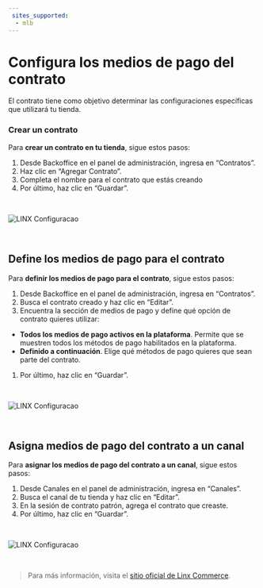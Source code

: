 ```yaml
---
 sites_supported:
  - mlb
---
```


# Configura los medios de pago del contrato

El contrato tiene como objetivo determinar las configuraciones específicas que utilizará tu tienda.

### Crear un contrato

Para **crear un contrato en tu tienda**, sigue estos pasos: 

1. Desde Backoffice en el panel de administración, ingresa en “Contratos”.
1. Haz clic en “Agregar Contrato”. 
1. Completa el nombre para el contrato que estás creando 
1. Por último, haz clic en “Guardar”.
<p>&nbsp;</p>

![LINX Configuracao](linx/linx_criando_um_contrato-6.gif)
<p>&nbsp;</p>

## Define los medios de pago para el contrato

Para **definir los medios de pago para el contrato**, sigue estos pasos: 

1. Desde Backoffice en el panel de administración, ingresa en “Contratos”.
1. Busca el contrato creado y haz clic en “Editar”.
1. Encuentra la sección de medios de pago y define qué opción de contrato quieres utilizar:
 - **Todos los medios de pago activos en la plataforma**. Permite que se muestren todos los métodos de pago habilitados en la plataforma.
 - **Definido a continuación**. Elige qué métodos de pago quieres que sean parte del contrato.
1. Por último, haz clic en “Guardar”.
<p>&nbsp;</p>

![LINX Configuracao](linx/linx_meio_pagamento_contrato-7.gif)
<p>&nbsp;</p>

## Asigna medios de pago del contrato a un canal

Para **asignar los medios de pago del contrato a un canal**, sigue estos pasos: 

1. Desde Canales en el panel de administración, ingresa en “Canales”.
1. Busca el canal de tu tienda y haz clic en “Editar”.
1. En la sesión de contrato patrón, agrega el contrato que creaste.
1. Por último, haz clic en “Guardar”.
<p>&nbsp;</p>

![LINX Configuracao](linx/linx_atribuindo_contrato_ao_canal-8.gif)
<p>&nbsp;</p>

<!-- -->
> Para más información, visita el [sitio oficial de Linx Commerce](https://docs.linxcommerce.com.br/docs).

